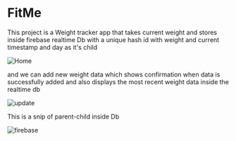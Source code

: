 # FitMe
This project is a Weight tracker app that takes current weight and stores inside firebase realtime Db with
a unique hash id with weight and current timestamp and day as it's child

![Home](https://github.com/Jay-A-Kad/Fitme/assets/80452034/99cdec08-4d19-4a42-9d54-a17de98412bd)

and we can add new weight data which shows confirmation when data is successfully added 
and also displays the most recent weight data inside the realtime db


![update](https://github.com/Jay-A-Kad/Fitme/assets/80452034/53168968-52a0-4fc6-af79-9e310216fa09)

This is a snip of parent-child inside Db


![firebase](https://github.com/Jay-A-Kad/Fitme/assets/80452034/45d60388-e4ed-41d8-bdf2-7150c8548862)
